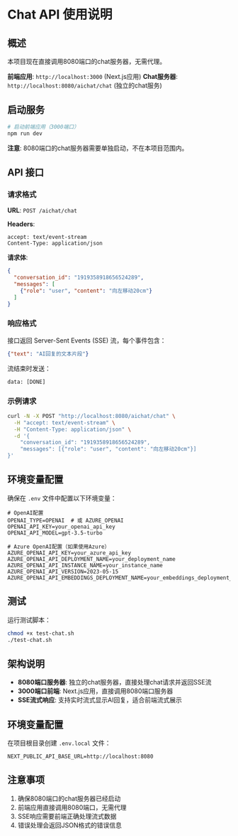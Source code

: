 # Chat API 使用说明

## 概述

本项目现在直接调用8080端口的chat服务器，无需代理。

**前端应用**: `http://localhost:3000` (Next.js应用)
**Chat服务器**: `http://localhost:8080/aichat/chat` (独立的chat服务)

## 启动服务

```bash
# 启动前端应用（3000端口）
npm run dev
```

**注意**: 8080端口的chat服务器需要单独启动，不在本项目范围内。

## API 接口

### 请求格式

**URL**: `POST /aichat/chat`

**Headers**:
```
accept: text/event-stream
Content-Type: application/json
```

**请求体**:
```json
{
  "conversation_id": "1919358918656524289",
  "messages": [
    {"role": "user", "content": "向左移动20cm"}
  ]
}
```

### 响应格式

接口返回 Server-Sent Events (SSE) 流，每个事件包含：

```json
{"text": "AI回复的文本片段"}
```

流结束时发送：
```
data: [DONE]
```

### 示例请求

```bash
curl -N -X POST "http://localhost:8080/aichat/chat" \
  -H "accept: text/event-stream" \
  -H "Content-Type: application/json" \
  -d '{
    "conversation_id": "1919358918656524289",
    "messages": [{"role": "user", "content": "向左移动20cm"}]
}'
```

## 环境变量配置

确保在 `.env` 文件中配置以下环境变量：

```env
# OpenAI配置
OPENAI_TYPE=OPENAI  # 或 AZURE_OPENAI
OPENAI_API_KEY=your_openai_api_key
OPENAI_API_MODEL=gpt-3.5-turbo

# Azure OpenAI配置（如果使用Azure）
AZURE_OPENAI_API_KEY=your_azure_api_key
AZURE_OPENAI_API_DEPLOYMENT_NAME=your_deployment_name
AZURE_OPENAI_API_INSTANCE_NAME=your_instance_name
AZURE_OPENAI_API_VERSION=2023-05-15
AZURE_OPENAI_API_EMBEDDINGS_DEPLOYMENT_NAME=your_embeddings_deployment_name
```

## 测试

运行测试脚本：
```bash
chmod +x test-chat.sh
./test-chat.sh
```

## 架构说明

- **8080端口服务器**: 独立的chat服务器，直接处理chat请求并返回SSE流
- **3000端口前端**: Next.js应用，直接调用8080端口服务器
- **SSE流式响应**: 支持实时流式显示AI回复，适合前端流式展示

## 环境变量配置

在项目根目录创建 `.env.local` 文件：

```env
NEXT_PUBLIC_API_BASE_URL=http://localhost:8080
```

## 注意事项

1. 确保8080端口的chat服务器已经启动
2. 前端应用直接调用8080端口，无需代理
3. SSE响应需要前端正确处理流式数据
4. 错误处理会返回JSON格式的错误信息

